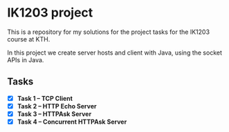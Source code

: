 # IK1203 project

This is a repository for my solutions for the project tasks for the IK1203 course at KTH.

In this project we create server hosts and client with Java, using the socket APIs in Java.

## Tasks

- [x] **Task 1 – TCP Client**
- [x] **Task 2 – HTTP Echo Server**
- [x] **Task 3 – HTTPAsk Server**
- [x] **Task 4 – Concurrent HTTPAsk Server**
